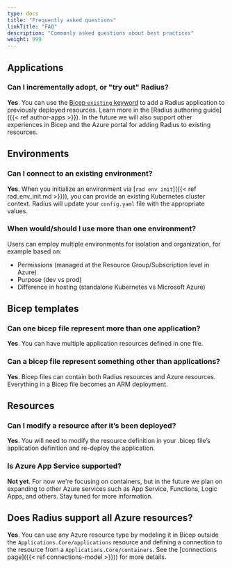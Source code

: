 ```yaml
---
type: docs
title: "Frequently asked questions"
linkTitle: "FAQ"
description: "Commonly asked questions about best practices"
weight: 999
---
```


## Applications

### Can I incrementally adopt, or "try out" Radius?

**Yes**. You can use the [Bicep `existing` keyword](https://docs.microsoft.com/azure/azure-resource-manager/bicep/resource-declaration?tabs=azure-powershell#existing-resources) to add a Radius application to previously deployed resources. Learn more in the [Radius authoring guide]({{< ref author-apps >}}). In the future we will also support other experiences in Bicep and the Azure portal for adding Radius to existing resources.

## Environments

### Can I connect to an existing environment?

**Yes**. When you initialize an environment via [`rad env init`]({{< ref rad_env_init.md >}})), you can provide an existing Kubernetes cluster context. Radius will update your `config.yaml` file with the appropriate values.

### When would/should I use more than one environment?

Users can employ multiple environments for isolation and organization, for example based on:
- Permissions (managed at the Resource Group/Subscription level in Azure)
- Purpose (dev vs prod)
- Difference in hosting (standalone Kubernetes vs Microsoft Azure)

## Bicep templates

### Can one bicep file represent more than one application?

**Yes**. You can have multiple application resources defined in one file.

### Can a bicep file represent something other than applications?

**Yes**. Bicep files can contain both Radius resources and Azure resources. Everything in a Bicep file becomes an ARM deployment.

## Resources

### Can I modify a resource after it’s been deployed?

**Yes**. You will need to modify the resource definition in your .bicep file’s application definition and re-deploy the application.

### Is Azure App Service supported?

**Not yet**. For now we're focusing on containers, but in the future we plan on expanding to other Azure services such as App Service, Functions, Logic Apps, and others. Stay tuned for more information.

## Does Radius support all Azure resources?

**Yes**. You can use any Azure resource type by modeling it in Bicep outside the `Applications.Core/applications` resource and defining a connection to the resource from a `Applications.Core/containers`. See the [connections page]({{< ref connections-model >}})) for more details.
